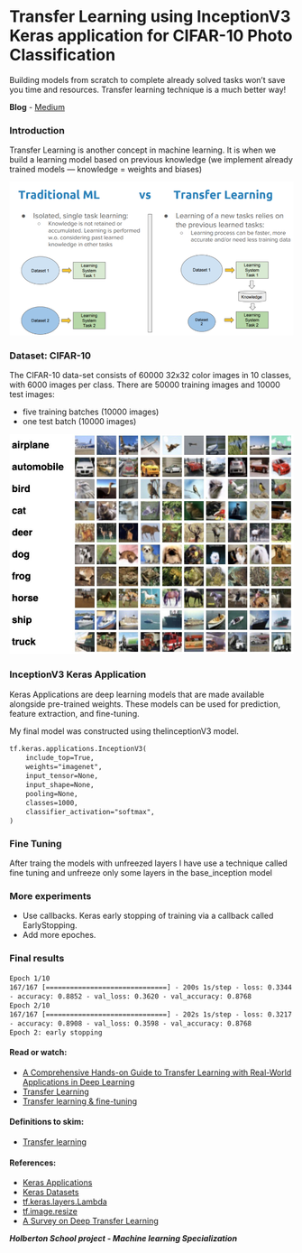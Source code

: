 # Transfer Learning using InceptionV3 Keras application for CIFAR-10 Photo Classification

Building models from scratch to complete already solved tasks won’t save you time and resources. Transfer learning technique is a much better way!

**Blog** - [Medium](https://ahlemkaabi1412.medium.com/transfer-learning-using-inceptionv3-keras-application-for-cifar-10-photo-classification-c3fbd8dd67a4 )

### **Introduction**

Transfer Learning is another concept in machine learning. It is when we build a learning model based on previous knowledge (we implement already trained models — knowledge = weights and biases)

![image](./img/traditional_vs_transfer.png)

### **Dataset: CIFAR-10**

The CIFAR-10 data-set consists of 60000 32x32 color images in 10 classes, with 6000 images per class. There are 50000 training images and 10000 test images:
* five training batches (10000 images)
* one test batch (10000 images)

![image](./img/cifar10.jpeg)

### **InceptionV3 Keras Application**

Keras Applications are deep learning models that are made available alongside pre-trained weights. These models can be used for prediction, feature extraction, and fine-tuning.

My final model was constructed using thelinceptionV3 model.
```
tf.keras.applications.InceptionV3(
    include_top=True,
    weights="imagenet",
    input_tensor=None,
    input_shape=None,
    pooling=None,
    classes=1000,
    classifier_activation="softmax",
)
```

### **Fine Tuning**

After traing the models with unfreezed layers
I have use a technique called fine tuning and unfreeze only some layers in the base_inception model

### More experiments

* Use callbacks. Keras early stopping of training via a callback called EarlyStopping.
* Add more epoches.

### **Final results**
```
Epoch 1/10
167/167 [==============================] - 200s 1s/step - loss: 0.3344 - accuracy: 0.8852 - val_loss: 0.3620 - val_accuracy: 0.8768
Epoch 2/10
167/167 [==============================] - 202s 1s/step - loss: 0.3217 - accuracy: 0.8908 - val_loss: 0.3598 - val_accuracy: 0.8768
Epoch 2: early stopping
```

#### Read or watch:

* [A Comprehensive Hands-on Guide to Transfer Learning with Real-World Applications in Deep Learning](https://towardsdatascience.com/a-comprehensive-hands-on-guide-to-transfer-learning-with-real-world-applications-in-deep-learning-212bf3b2f27a?gi=e3f1e4f633ba)
* [Transfer Learning](https://www.youtube.com/watch?v=FQM13HkEfBk&index=20&list=PLkDaE6sCZn6Gl29AoE31iwdVwSG-KnDzF)
* [Transfer learning & fine-tuning](https://www.tensorflow.org/guide/keras/transfer_learning/)

#### Definitions to skim:

* [Transfer learning](https://en.wikipedia.org/wiki/Transfer_learning)

#### References:

* [Keras Applications](https://keras.io/api/applications/)
* [Keras Datasets](https://www.tensorflow.org/api_docs/python/tf/keras/datasets/)
* [tf.keras.layers.Lambda](https://www.tensorflow.org/api_docs/python/tf/keras/layers/Lambda)
* [tf.image.resize](https://www.tensorflow.org/api_docs/python/tf/image/resize)
* [A Survey on Deep Transfer Learning](https://intranet.hbtn.io/rltoken/094hW_tsJrotSljWeiCSSA)


***Holberton School project - Machine learning Specialization***